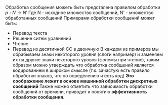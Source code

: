 Обработка сообщения можеть быть предсталена правилом обработки $p:N\to N'$
Где N - исходное множество сообщений, N' - множество обработанных сообщений
Примерами обработки сообщений может быть:
- Перевод текста
- Решение ситем уравнений
- Чтение
- Перевод из десятичной СС в двоичную
В каждом из примеров мы обрабываем знаки некоторого уровня (слоги например) и заменяем их на другие знаки некоторого уровня (фонемы при чтение), таким образом можно утверждать что обработка сообщений является кодированием в широком смысле (т.к. зачастую есть правило обработки знаков, что по определению  и есть код)
**Это соображение лежит в основе машинной обработки дискретных сообщений**
Также можно отметить что зависимость обработки сообщений от времени, приводит к понятию **эффективность обработки сообщения**.